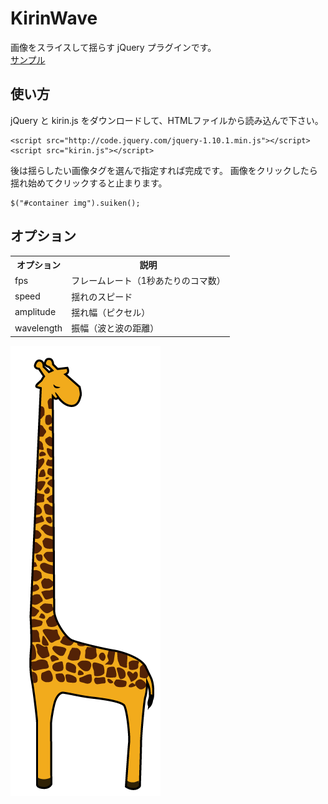 KirinWave
=========

画像をスライスして揺らす jQuery プラグインです。  
[サンプル](http://uda2.com/kirin/ "サンプル")

使い方
---------------------------------
jQuery と kirin.js をダウンロードして、HTMLファイルから読み込んで下さい。

    <script src="http://code.jquery.com/jquery-1.10.1.min.js"></script>
    <script src="kirin.js"></script>

後は揺らしたい画像タグを選んで指定すれば完成です。
画像をクリックしたら揺れ始めてクリックすると止まります。

    $("#container img").suiken();

オプション
---------------------------------
<table>
  <tr>
    <th>オプション</th><th>説明</th>
  </tr>
  <tr>
    <td>fps</td><td>フレームレート（1秒あたりのコマ数）</td>
  </tr>
  <tr>
    <td>speed</td><td>揺れのスピード </td>
  </tr>
  <tr>
    <td>amplitude</td><td>揺れ幅（ピクセル） </td>
  </tr>
  <tr>
    <td>wavelength</td><td>振幅（波と波の距離） </td>
  </tr>
</table>  

![キリン](/kirin.png)

